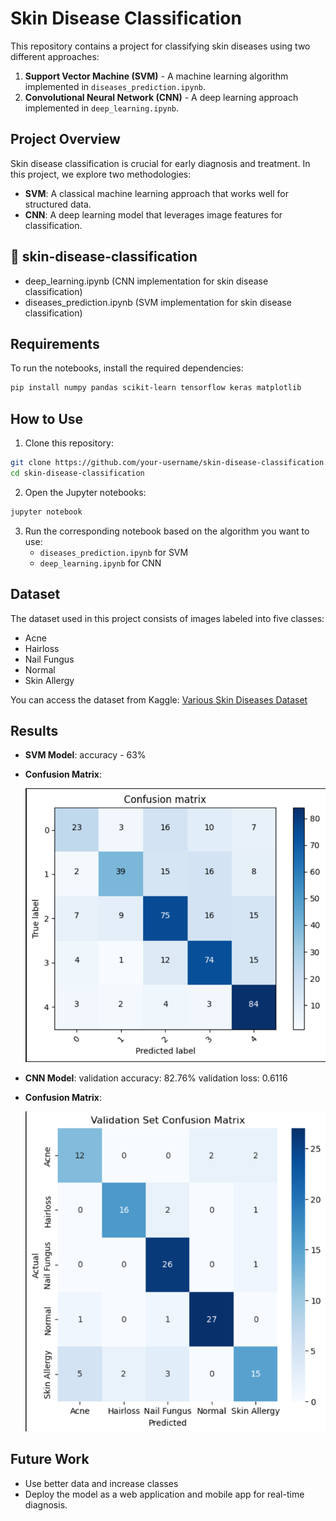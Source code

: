 # Skin Disease Classification

This repository contains a project for classifying skin diseases using two different approaches:
1. **Support Vector Machine (SVM)** - A machine learning algorithm implemented in `diseases_prediction.ipynb`.
2. **Convolutional Neural Network (CNN)** - A deep learning approach implemented in `deep_learning.ipynb`.

## Project Overview
Skin disease classification is crucial for early diagnosis and treatment. In this project, we explore two methodologies:
- **SVM**: A classical machine learning approach that works well for structured data.
- **CNN**: A deep learning model that leverages image features for classification.


## 📂 skin-disease-classification
- deep_learning.ipynb          (CNN implementation for skin disease classification)
-  diseases_prediction.ipynb    (SVM implementation for skin disease classification)
                 


## Requirements
To run the notebooks, install the required dependencies:
```bash
pip install numpy pandas scikit-learn tensorflow keras matplotlib
```

## How to Use
1. Clone this repository:
```bash
git clone https://github.com/your-username/skin-disease-classification.git
cd skin-disease-classification
```
2. Open the Jupyter notebooks:
```bash
jupyter notebook
```
3. Run the corresponding notebook based on the algorithm you want to use:
   - `diseases_prediction.ipynb` for SVM
   - `deep_learning.ipynb` for CNN

## Dataset
The dataset used in this project consists of images labeled into five classes:
- Acne
- Hairloss
- Nail Fungus
- Normal
- Skin Allergy

You can access the dataset from Kaggle: [Various Skin Diseases Dataset](https://www.kaggle.com/datasets/akshitmadan/various-skin-diseases-dataset)

## Results
- **SVM Model**:
  accuracy - 63%
- **Confusion Matrix**:
  
  ![SVM Confusion Matrix](SVM_Confusion_Matrix.png)
  
- **CNN Model**:
  validation accuracy: 82.76%
  validation loss: 0.6116
- **Confusion Matrix**:
  
  ![CNN Confusion matrix](CNN_Confusion_Matrix.png)
   

## Future Work
- Use better data and increase classes
- Deploy the model as a web application and mobile app for real-time diagnosis.








